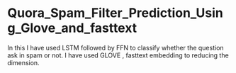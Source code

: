 # Quora_Spam_Filter_Prediction_Using_Glove_and_fasttext
In this I have used LSTM followed by FFN to classify whether the question ask in spam or not. I have used GLOVE , fasttext embedding to reducing the dimension. 
